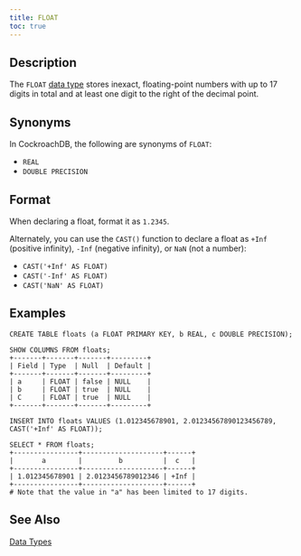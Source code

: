 ```yaml
---
title: FLOAT
toc: true
---
```


## Description

The `FLOAT` [data type](data-types.html) stores inexact, floating-point numbers with up to 17 digits in total and at least one digit to the right of the decimal point. 

## Synonyms

In CockroachDB, the following are synonyms of `FLOAT`:

- `REAL` 
- `DOUBLE PRECISION` 

## Format

When declaring a float, format it as `1.2345`. 

Alternately, you can use the `CAST()` function to declare a float as `+Inf` (positive infinity), `-Inf` (negative infinity), or `NaN` (not a number):

- `CAST('+Inf' AS FLOAT)`
- `CAST('-Inf' AS FLOAT)`
- `CAST('NaN' AS FLOAT)`

## Examples

~~~
CREATE TABLE floats (a FLOAT PRIMARY KEY, b REAL, c DOUBLE PRECISION);

SHOW COLUMNS FROM floats;
+-------+-------+-------+---------+
| Field | Type  | Null  | Default |
+-------+-------+-------+---------+
| a     | FLOAT | false | NULL    |
| b     | FLOAT | true  | NULL    |
| C     | FLOAT | true  | NULL    |
+-------+-------+-------+---------+

INSERT INTO floats VALUES (1.012345678901, 2.01234567890123456789, CAST('+Inf' AS FLOAT));

SELECT * FROM floats;
+----------------+--------------------+------+
|       a        |         b          |  c   |
+----------------+--------------------+------+
| 1.012345678901 | 2.0123456789012346 | +Inf |
+----------------+--------------------+------+
# Note that the value in "a" has been limited to 17 digits.
~~~

## See Also

[Data Types](data-types.html)